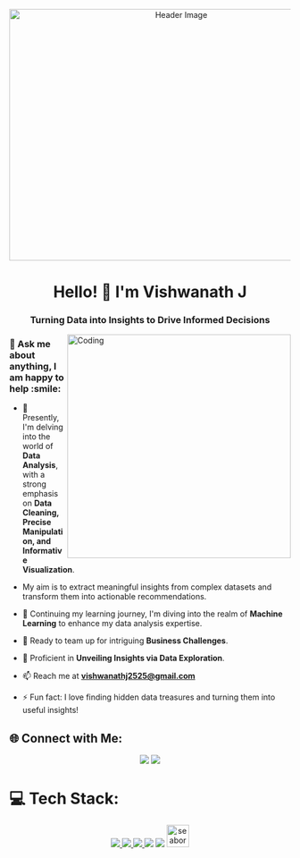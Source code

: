 <!-- Header Image -->
<p align="center">
  <img src="https://camo.githubusercontent.com/91098cd031ebd5bb413a2a95b5c936fed90100c1370ec1156871620c443bce9c/68747470733a2f2f7777772e636f6e677275656e74736f66742e636f6d2f496d616765732f62692f62692d616e792d646174612d616e696d6174696f6e2e676966" alt="Header Image" width="600" height="450">
</p>

<!-- Introduction -->
<h1 align="center">Hello! 👋 I'm Vishwanath J</h1>
<h3 align="center">Turning Data into Insights to Drive Informed Decisions</h3>

<!-- Animated GIF -->
<img align="right" alt="Coding" width="400" src="https://media3.giphy.com/media/dWesBcTLavkZuG35MI/giphy.gif">

<h3 align="left">💬 Ask me about anything, I am happy to help :smile:</h3>

<!-- 🎯 Current Focus -->
- 🔭 Presently, I'm delving into the world of **Data Analysis**, with a strong emphasis on **Data Cleaning, Precise Manipulation, and Informative Visualization**.
  
-  My aim is to extract meaningful insights from complex datasets and transform them into actionable recommendations.


<!-- 🌱 Learning Path -->
- 🌱 Continuing my learning journey, I'm diving into the realm of **Machine Learning** to enhance my data analysis expertise.


<!-- 🤝 Collaboration -->
- 👯 Ready to team up for intriguing **Business Challenges**.


<!-- 💬 Expertise -->
- 💬 Proficient in **Unveiling Insights via Data Exploration**.


<!-- Contact Information -->
- 📫 Reach me at **vishwanathj2525@gmail.com**

<!-- ⚡ Fun Tidbit -->
- ⚡ Fun fact: I love finding hidden data treasures and turning them into useful insights!


## 🌐 Connect with Me:
<p align="center" dir="auto">  
<a href="https://www.linkedin.com/in/vishwanath-j-6b0200218/?lipi=urn%3Ali%3Apage%3Ad_flagship3_profile_view_base_contact_details%3BxqWeOrRyTnK5I%2Bxrd%2FVsZQ%3D%3D" rel="nofollow"><img src="https://camo.githubusercontent.com/162001cc0747178f47ced6e40de0cd16e375beb9b5fbca4ea3d520ecca78cd85/68747470733a2f2f696d672e69636f6e73382e636f6d2f666c75656e742f34382f3030303030302f6c696e6b6564696e2e706e67" data-canonical-src="https://img.icons8.com/fluent/48/000000/linkedin.png" style="max-width: 100%;"></a>
<a href="vishwanathj2525@gmail.com"><img src="https://camo.githubusercontent.com/e260052d80402ee1c3c47c1663259d0d952556860eec8eee4118a46b506f43a3/68747470733a2f2f696d672e69636f6e73382e636f6d2f636f6c6f722f34382f3030303030302f676d61696c2d6e65772e706e67" data-canonical-src="https://img.icons8.com/color/48/000000/gmail-new.png" style="max-width: 100%;"></a>
 </p>


# 💻 Tech Stack:
<p align="center" dir="auto">  
    <a href="https://www.python.org" rel="nofollow"> <img src="https://camo.githubusercontent.com/24303cd2424a9a9c092cb6f3108ae66c45d827c3bb8cac57c93c1831c058e43f/68747470733a2f2f696d672e69636f6e73382e636f6d2f636f6c6f722f34382f3030303030302f707974686f6e2e706e67" data-canonical-src="https://img.icons8.com/color/48/000000/python.png" style="max-width: 100%;"> </a>
    <a href="https://www.mysql.com/" rel="nofollow"> <img src="https://camo.githubusercontent.com/149029be5d632d26129278083a0e1f965fe112b27bb184c0d851a943816a7ee5/68747470733a2f2f696d672e69636f6e73382e636f6d2f666c75656e742f35302f3030303030302f6d7973716c2d6c6f676f2e706e67" data-canonical-src="https://img.icons8.com/fluent/50/000000/mysql-logo.png" style="max-width: 100%;"> </a>
    <a href="https://www.microsoft.com/en-in/microsoft-365/excel" rel="nofollow"><img src="https://camo.githubusercontent.com/6210c820aedc56cac0ff68310216858a28e267c72fbdc89700167caafe3606f6/68747470733a2f2f696d672e69636f6e73382e636f6d2f666c75656e63792f34382f3030303030302f6d6963726f736f66742d657863656c2d323031392e706e67" data-canonical-src="https://img.icons8.com/fluency/48/000000/microsoft-excel-2019.png" style="max-width: 100%;"> </a>
    <a href="https://www.microsoft.com/en-us/microsoft-365/powerpoint" rel="nofollow"> <img src="https://camo.githubusercontent.com/c24d399e4e3f39d7d5a118314f185e5974d3eaeb05181054a0ea8bb34f3cc3f5/68747470733a2f2f696d672e69636f6e73382e636f6d2f636f6c6f722f34382f3030303030302f6d6963726f736f66742d706f776572706f696e742d323031392d2d76312e706e67" data-canonical-src="https://img.icons8.com/color/48/000000/microsoft-powerpoint-2019--v1.png" style="max-width: 100%;"></a>
    <a href="https://www.microsoft.com/en-us/microsoft-365/word" rel="nofollow"> <img src="https://camo.githubusercontent.com/5ad75ab3aeea99e1bfbd691040717d3581cd1422447143c72642b273b2a79f31/68747470733a2f2f696d672e69636f6e73382e636f6d2f696f732d66696c6c65642f35302f3030303030302f6d732d776f72642e706e67" data-canonical-src="https://img.icons8.com/ios-filled/50/000000/ms-word.png" style="max-width: 100%;"></a>
    <a href="https://seaborn.pydata.org/" rel="nofollow"> <img src="https://camo.githubusercontent.com/53ae1cb6abbfacfb463f0a0d2fbdb58acad261200cb61f3d32abd7ac0edacded/68747470733a2f2f736561626f726e2e7079646174612e6f72672f5f696d616765732f6c6f676f2d6d61726b2d6c6967687462672e737667" alt="seaborn" width="40" height="40" data-canonical-src="https://seaborn.pydata.org/_images/logo-mark-lightbg.svg" style="max-width: 100%;"> </a>
</p>
